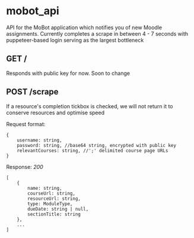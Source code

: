 # mobot_api

API for the MoBot application which notifies you of new Moodle assignments. Currently completes a scrape in between 4 - 7 seconds with puppeteer-based login serving as the largest bottleneck

## GET /

Responds with public key for now. Soon to change

## POST /scrape

If a resource's completion tickbox is checked, we will not return it to conserve resources and optimise speed

Request format:

```
{
    username: string,
    password: string, //base64 string, encrypted with public key
    relevantCourses: string, //';' delimited course page URLs
}
```

Response:
_200_

```
[
    {
        name: string,
        courseUrl: string,
        resourceUrl: string,
        type: ModuleType,
        dueDate: string | null,
        sectionTitle: string
    },
    ...
]
```
